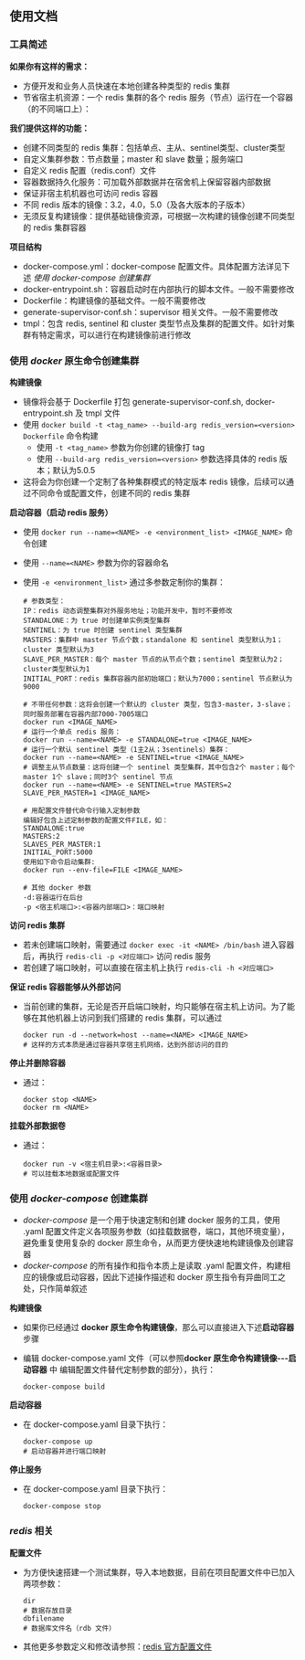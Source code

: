 ## 使用文档

### 工具简述

**如果你有这样的需求：**

* 方便开发和业务人员快速在本地创建各种类型的 redis 集群
* 节省宿主机资源：一个 redis 集群的各个 redis 服务（节点）运行在一个容器（的不同端口上）：

**我们提供这样的功能：**

* 创建不同类型的 redis 集群：包括单点、主从、sentinel类型、cluster类型
* 自定义集群参数：节点数量；master 和 slave 数量；服务端口
* 自定义 redis 配置（redis.conf）文件
* 容器数据持久化服务：可加载外部数据并在宿舍机上保留容器内部数据
* 保证非宿主机机器也可访问 redis 容器
* 不同 redis 版本的镜像：3.2，4.0，5.0（及各大版本的子版本）
* 无须反复构建镜像：提供基础镜像资源，可根据一次构建的镜像创建不同类型的 redis 集群容器

**项目结构**

* docker-compose.yml：docker-compose 配置文件。具体配置方法详见下述 *使用 docker-compose 创建集群*
* docker-entrypoint.sh：容器启动时在内部执行的脚本文件。一般不需要修改
* Dockerfile：构建镜像的基础文件。一般不需要修改
* generate-supervisor-conf.sh：supervisor 相关文件。一般不需要修改
* tmpl：包含 redis, sentinel 和 cluster 类型节点及集群的配置文件。如针对集群有特定需求，可以进行在构建镜像前进行修改

### 使用 *docker* 原生命令创建集群

**构建镜像**

* 镜像将会基于 Dockerfile 打包 generate-supervisor-conf.sh, docker-entrypoint.sh 及 tmpl 文件
* 使用 `docker build -t <tag_name> --build-arg redis_version=<version> Dockerfile` 命令构建
    * 使用 `-t <tag_name>` 参数为你创建的镜像打 tag
    * 使用 `--build-arg redis_version=<version>` 参数选择具体的 redis 版本；默认为5.0.5 
* 这将会为你创建一个定制了各种集群模式的特定版本 redis 镜像，后续可以通过不同命令或配置文件，创建不同的 redis 集群

**启动容器（启动 redis 服务）**

* 使用 `docker run --name=<NAME> -e <environment_list> <IMAGE_NAME>` 命令创建 
* 使用 `--name=<NAME>` 参数为你的容器命名
* 使用 `-e <environment_list>` 通过多参数定制你的集群：
    
    ```
    # 参数类型：
    IP：redis 动态调整集群对外服务地址；功能开发中，暂时不要修改
    STANDALONE：为 true 时创建单实例类型集群
    SENTINEL：为 true 时创建 sentinel 类型集群
    MASTERS：集群中 master 节点个数；standalone 和 sentinel 类型默认为1；cluster 类型默认为3
    SLAVE_PER_MASTER：每个 master 节点的从节点个数；sentinel 类型默认为2；cluster类型默认为1
    INITIAL_PORT：redis 集群容器内部初始端口；默认为7000；sentinel 节点默认为9000
    
    # 不带任何参数：这将会创建一个默认的 cluster 类型，包含3-master，3-slave；同时服务部署在容器内部7000-7005端口
    docker run <IMAGE_NAME> 
    # 运行一个单点 redis 服务：
    docker run --name=<NAME> -e STANDALONE=true <IMAGE_NAME>
    # 运行一个默认 sentinel 类型（1主2从；3sentinels）集群：
    docker run --name=<NAME> -e SENTINEL=true <IMAGE_NAME>
    # 调整主从节点数量：这将创建一个 sentinel 类型集群，其中包含2个 master；每个 master 1个 slave；同时3个 sentinel 节点 
    docker run --name=<NAME> -e SENTINEL=true MASTERS=2 SLAVE_PER_MASTER=1 <IMAGE_NAME>

    # 用配置文件替代命令行输入定制参数
    编辑好包含上述定制参数的配置文件FILE，如：
    STANDALONE:true
    MASTERS:2
    SLAVES_PER_MASTER:1
    INITIAL_PORT:5000
    使用如下命令启动集群:
    docker run --env-file=FILE <IMAGE_NAME>
    
    # 其他 docker 参数
    -d:容器运行在后台
    -p <宿主机端口>:<容器内部端口>：端口映射
    ```

**访问 redis 集群**

* 若未创建端口映射，需要通过 `docker exec -it <NAME> /bin/bash` 进入容器后，再执行 `redis-cli -p <对应端口>` 访问 redis 服务
* 若创建了端口映射，可以直接在宿主机上执行 `redis-cli -h <对应端口>`

**保证 redis 容器能够从外部访问**

* 当前创建的集群，无论是否开启端口映射，均只能够在宿主机上访问。为了能够在其他机器上访问到我们搭建的 redis 集群，可以通过

    ```
    docker run -d --network=host --name=<NAME> <IMAGE_NAME>
    # 这样的方式本质是通过容器共享宿主机网络，达到外部访问的目的
    ```

**停止并删除容器**

* 通过：

    ```
    docker stop <NAME>
    docker rm <NAME>
    ```
    
**挂载外部数据卷**

* 通过：

    ```
    docker run -v <宿主机目录>:<容器目录> 
    # 可以挂载本地数据或配置文件
    ```

### 使用 *docker-compose* 创建集群

* *docker-compose* 是一个用于快速定制和创建 docker 服务的工具，使用 .yaml 配置文件定义各项服务参数（如挂载数据卷，端口，其他环境变量），避免重复使用复杂的 docker 原生命令，从而更方便快速地构建镜像及创建容器
* *docker-compose* 的所有操作和指令本质上是读取 .yaml 配置文件，构建相应的镜像或启动容器，因此下述操作描述和 docker 原生指令有异曲同工之处，只作简单叙述

**构建镜像**

* 如果你已经通过 **docker 原生命令构建镜像**，那么可以直接进入下述**启动容器**步骤
* 编辑 docker-compose.yaml 文件（可以参照**docker 原生命令构建镜像---启动容器** 中 编辑配置文件替代定制参数的部分），执行：

    ```
    docker-compose build
    ```

**启动容器**

* 在 docker-compose.yaml 目录下执行：

    ```
    docker-compose up
    # 启动容器并进行端口映射
    ```

**停止服务**

* 在 docker-compose.yaml 目录下执行：

    ```
    docker-compose stop 
    ```

### *redis* 相关

**配置文件**

* 为方便快速搭建一个测试集群，导入本地数据，目前在项目配置文件中已加入两项参数：

    ```
    dir 
    # 数据存放目录
    dbfilename
    # 数据库文件名（rdb 文件）
    ```
* 其他更多参数定义和修改请参照：[redis 官方配置文件](http://download.redis.io/redis-stable/redis.conf)
